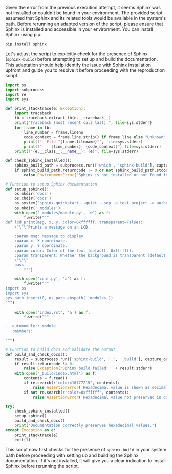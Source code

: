 Given the error from the previous execution attempt, it seems Sphinx was not installed or couldn't be found in your environment. The provided script assumed that Sphinx and its related tools would be available in the system's path. Before rerunning an adapted version of the script, please ensure that Sphinx is installed and accessible in your environment. You can install Sphinx using pip:

```bash
pip install sphinx
```

Let's adjust the script to explicitly check for the presence of Sphinx (`sphinx-build`) before attempting to set up and build the documentation. This adaptation should help identify the issue with Sphinx installation upfront and guide you to resolve it before proceeding with the reproduction script.

```python
import os
import subprocess
import re
import sys

def print_stacktrace(e: Exception):
    import traceback
    tb = traceback.extract_tb(e.__traceback__)
    print("Traceback (most recent call last):", file=sys.stderr)
    for frame in tb:
        line_number = frame.lineno
        code_context = frame.line.strip() if frame.line else "Unknown"
        print(f'  File "{frame.filename}"', file=sys.stderr)
        print(f"    {line_number}: {code_context}", file=sys.stderr)
    print(f"{e.__class__.__name__}: {e}", file=sys.stderr)

def check_sphinx_installed():
    sphinx_build_path = subprocess.run(['which', 'sphinx-build'], capture_output=True, text=True)
    if sphinx_build_path.returncode != 0 or not sphinx_build_path.stdout.strip():
        raise EnvironmentError("Sphinx is not installed or not found in the system's path. Please install Sphinx using 'pip install sphinx'.")

# Function to setup Sphinx documentation
def setup_sphinx():
    os.mkdir('docs')
    os.chdir('docs')
    os.system('sphinx-quickstart --quiet --sep -p test_project -a author -r 1.0 --extensions sphinx.ext.autodoc')
    os.mkdir('_modules')
    with open('_modules/module.py', 'w') as f:
        f.write("""
def lcd_print(msg, x, y, color=0xffffff, transparent=False):
    \"\"\"Prints a message on an LCD.

    :param msg: Message to display.
    :param x: X coordinate.
    :param y: Y coordinate.
    :param color: Color of the text (default: 0xffffff).
    :param transparent: Whether the background is transparent (default: False).
    \"\"\"
    pass
        """)

    with open('conf.py', 'a') as f:
        f.write("""
import os
import sys
sys.path.insert(0, os.path.abspath('_modules'))
""")
    
    with open('index.rst', 'a') as f:
        f.write("""

.. automodule:: module
   :members:

""")

# Function to build docs and validate the output 
def build_and_check_docs():
    result = subprocess.run(['sphinx-build', '.', '_build'], capture_output=True, text=True)
    if result.returncode != 0:
        raise Exception('Sphinx build failed: ' + result.stderr)
    with open('_build/index.html') as f:
        contents = f.read()
        if re.search(r'color=16777215', contents):
            raise AssertionError('Hexadecimal value is shown as decimal')
        if not re.search(r'color=0xffffff', contents):
            raise AssertionError('Hexadecimal value not preserved in documentation')

try:
    check_sphinx_installed()
    setup_sphinx()
    build_and_check_docs()
    print("Documentation correctly preserves hexadecimal values.")
except Exception as e:
    print_stacktrace(e)
    exit(1)
```

This script now first checks for the presence of `sphinx-build` in your system path before proceeding with setting up and building the Sphinx documentation. If it's not installed, it will give you a clear indication to install Sphinx before rerunning the script.